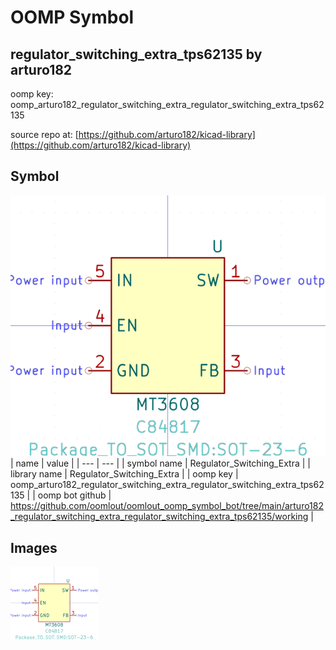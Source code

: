 # OOMP Symbol  
## regulator_switching_extra_tps62135  by arturo182  
  
oomp key: oomp_arturo182_regulator_switching_extra_regulator_switching_extra_tps62135  
  
source repo at: [https://github.com/arturo182/kicad-library](https://github.com/arturo182/kicad-library)  
## Symbol  
  
[![working.png](working_600.png)](working.png)  
| name | value | 
| --- | --- | 
| symbol name | Regulator_Switching_Extra | 
| library name | Regulator_Switching_Extra | 
| oomp key | oomp_arturo182_regulator_switching_extra_regulator_switching_extra_tps62135 | 
| oomp bot github | https://github.com/oomlout/oomlout_oomp_symbol_bot/tree/main/arturo182_regulator_switching_extra_regulator_switching_extra_tps62135/working | 
## Images  
  
[![working.png](working_140.png)](working.png)  

